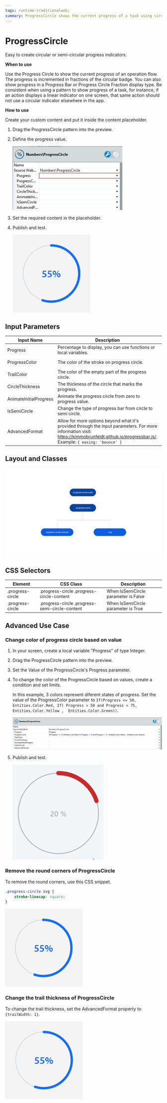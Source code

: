 ```yaml
---
tags: runtime-traditionalweb; 
summary: ProgressCircle shows the current progress of a task using circular or semi-circular progress indicators.
---
```


# ProgressCircle

Easy to create circular or semi-circular progress indicators.

**When to use**

Use the Progress Circle to show the current progress of an operation flow. The progress is incremented in fractions of the circular badge. You can also show progress in a Progress Bar or Progress Circle Fraction display type. Be consistent when using a pattern to show progress of a task, for instance, if an action displays a linear indicator on one screen, that same action should not use a circular indicator elsewhere in the app. 

**How to use**

Create your custom content and put it inside the content placeholder.

1. Drag the ProgressCircle pattern into the preview.

1. Define the progress value.

    ![](<images/progresscircle-image-1.png>)

1. Set the required content in the placeholder.

1. Publish and test.

    ![](<images/progresscircle-image-2.png>)

## Input Parameters

| **Input Name** |  **Description** |  **Type** | **Mandatory** | **Default Value** |
|---|---|---|---|---|
| Progress  |  Percentage to display, you can use functions or local variables. |  Integer | True | none |
| ProgressColor  |  The color of the stroke on progress circle. |  Color Identifier | False | Entities.Color.Primary |
| TrailColor  |  The color of the empty part of the progress circle. |  Color Identifier | False | Entities.Color.Neutral5 |
| CircleThickness  |  The thickness of the circle that marks the progress. |  Integer | False | 4 |
| AnimateInitialProgress  |  Animate the progress circle from zero to progress value. |  Boolean | False | True |
| IsSemiCircle  |  Change the type of progress bar from circle to semi circle. |  Boolean | False | False |
| AdvancedFormat  |  Allow for more options beyond what it's provided through the input parameters. For more information visit: https://kimmobrunfeldt.github.io/progressbar.js/. Example: `{ easing: 'bounce' }` |  Text | False | none |

## Layout and Classes

![](<images/progresscircle-image-3.png?width=650>)

## CSS Selectors

| **Element** |  **CSS Class** |  **Description**  |
| --- | --- | --- |
| .progress-circle | .progress-circle .progress-circle-content |  When IsSemiCircle parameter is False  |
| .progress-circle | .progress-circle .progress-semi-circle-content |  When IsSemiCircle parameter is True  |

## Advanced Use Case

### Change color of progress circle based on value

1. In your screen, create a local variable "Progress" of type Integer.

1. Drag the ProgressCircle pattern into the preview.

1. Set the Value of the ProgressCircle's Progress parameter.

1. To change the color of the ProgressCircle based on values, create a condition and set limits. 

    In this example, 3 colors represent diferent states of progress. Set the value of the ProgressColor parameter to `If(Progress <= 50, Entities.Color.Red, If( Progress > 50 and Progress < 75,  Entities.Color.Yellow ,  Entities.Color.Green))`.
    
    ![](<images/progresscircle-image-4.png>)

1. Publish and test.

    ![](<images/progresscircle-image-5.gif>)

### Remove the round corners of ProgressCircle

To remove the round corners, use this CSS snippet.

```css
.progress-circle svg {
    stroke-linecap: square;
}
```
![](<images/progresscircle-image-6.png>)

### Change the trail thickness of ProgressCircle

To change the trail thickness, set the AdvancedFormat property to `{trailWidth: 1}`.

![](<images/progresscircle-image-7.png>)

